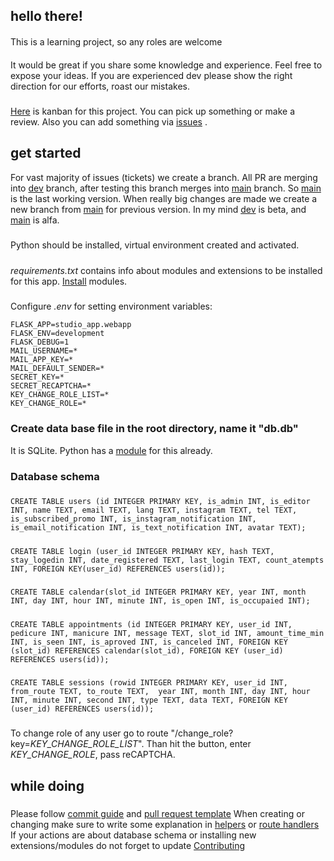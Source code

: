 ## hello there!
####
This is a learning project, so any roles are welcome
####
It would be great if you share some knowledge and experience.
Feel free to expose your ideas.
If you are experienced dev please show the right direction for our efforts, roast our mistakes.
#####
[Here](https://github.com/users/cootook/projects/1/views/1) is kanban for this project.
You can pick up something or make a review. Also you can add something via [issues](https://github.com/cootook/project/issues) .
#####
## get started
For vast majority of issues (tickets) we create a branch. 
All PR are merging into [dev](https://github.com/cootook/project/tree/dev) branch, after testing this branch merges into [main](https://github.com/cootook/project/tree/main) branch. So [main](https://github.com/cootook/project/tree/main) is the last working version. 
When really big changes are made we create a new branch from [main](https://github.com/cootook/project/tree/main) for previous version. 
In my mind [dev](https://github.com/cootook/project/tree/dev) is beta, and [main](https://github.com/cootook/project/tree/main) is alfa.
#####
Python should be installed, virtual environment created and activated.
#####
*requirements.txt* contains info about modules and extensions to be installed for this app.
[Install](https://packaging.python.org/en/latest/guides/installing-using-pip-and-virtual-environments/#using-a-requirements-file) modules.
#####
Configure *.env* for setting environment variables:
```
FLASK_APP=studio_app.webapp
FLASK_ENV=development
FLASK_DEBUG=1
MAIL_USERNAME=*
MAIL_APP_KEY=*
MAIL_DEFAULT_SENDER=*
SECRET_KEY=*
SECRET_RECAPTCHA=*
KEY_CHANGE_ROLE_LIST=*
KEY_CHANGE_ROLE=*
```
#####
### Create data base file in the root directory, name it "db.db"
It is SQLite. Python has a [module](https://docs.python.org/3/library/sqlite3.html) for this already.
#####

### Database schema
#####
```CREATE TABLE users (id INTEGER PRIMARY KEY, is_admin INT, is_editor INT, name TEXT, email TEXT, lang TEXT, instagram TEXT, tel TEXT, is_subscribed_promo INT, is_instagram_notification INT, is_email_notification INT, is_text_notification INT, avatar TEXT);```
#####
```CREATE TABLE login (user_id INTEGER PRIMARY KEY, hash TEXT, stay_logedin INT, date_registered TEXT, last_login TEXT, count_atempts INT, FOREIGN KEY(user_id) REFERENCES users(id));```
#####
```CREATE TABLE calendar(slot_id INTEGER PRIMARY KEY, year INT, month INT, day INT, hour INT, minute INT, is_open INT, is_occupaied INT);```
#####
```CREATE TABLE appointments (id INTEGER PRIMARY KEY, user_id INT, pedicure INT, manicure INT, message TEXT, slot_id INT, amount_time_min INT, is_seen INT, is_aproved INT, is_canceled INT, FOREIGN KEY (slot_id) REFERENCES calendar(slot_id), FOREIGN KEY (user_id) REFERENCES users(id));``` 
#####
```CREATE TABLE sessions (rowid INTEGER PRIMARY KEY, user_id INT, from_route TEXT, to_route TEXT,  year INT, month INT, day INT, hour INT, minute INT, second INT, type TEXT, data TEXT, FOREIGN KEY (user_id) REFERENCES users(id));```
#####
To change role of any user go to route "/change_role?key=*KEY_CHANGE_ROLE_LIST*". Than hit the button, enter *KEY_CHANGE_ROLE*, pass reCAPTCHA.

## while doing
#####
Please follow [commit guide](/docs/commit_message_format.md) and [pull request template](/docs/pull_request_template.md)
When creating or changing make sure to write some explanation in [helpers](/docs/helpers_functions.md) or [route handlers](/docs/route_handlers.md)
If your actions are about database schema or installing new extensions/modules do not forget to update [Contributing](contributing.md) 